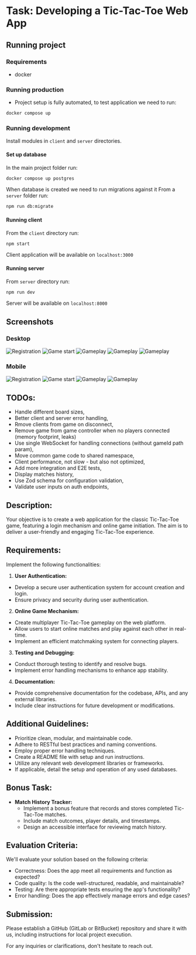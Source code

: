 # Task: Developing a Tic-Tac-Toe Web App

## Running project
### Requirements
- docker

### Running production
- Project setup is fully automated, to test application we need to run:
```sh
docker compose up
```
### Running development
Install modules in `client` and `server` directories.
#### Set up database
In the main project folder run:
```sh
docker compose up postgres
```
When database is created we need to run migrations against it
From a `server` folder run:
```sh
npm run db:migrate
```
#### Running client
From the `client` directory run:
```sh
npm start
```
Client application will be available on `localhost:3000`

#### Running server
From `server` directory run:
```sh
npm run dev
```
Server will be available on `localhost:8000`

## Screenshots
### Desktop
![Registration](./screenshots/screen-register.png "Registration")
![Game start](./screenshots/screen-play.png "Game Start")
![Gameplay](./screenshots/screen-gameplay1.png "Gameplay")
![Gameplay](./screenshots/screen-gameplay2.png "Gameplay")
![Gameplay](./screenshots/screen-gameplay3.png "Gameplay")
### Mobile
![Registration](./screenshots/mobile-register.png "Registration")
![Game start](./screenshots/mobile-play.png "Game Start")
![Gameplay](./screenshots/mobile-gameplay1.png "Gameplay")
![Gameplay](./screenshots/mobile-gameplay2.png "Gameplay")


## TODOs:
- Handle different board sizes,
- Better client and server error handling,
- Rmove clients from game on disconnect,
- Remove game from game controller when no players connected (memory footprint, leaks)
- Use single WebSocket for handling connections (without gameId path param),
- Move common game code to shared namespace,
- Client performance, not slow - but also not optimized,
- Add more integration and E2E tests,
- Display matches history,
- Use Zod schema for configuration validation,
- Validate user inputs on auth endpoints,

## Description:

Your objective is to create a web application for the classic Tic-Tac-Toe game, featuring a login mechanism and online game initiation. The aim is to deliver a user-friendly and engaging Tic-Tac-Toe experience.

## Requirements:

Implement the following functionalities:

1. **User Authentication:**
  
  - Develop a secure user authentication system for account creation and login.
  - Ensure privacy and security during user authentication.
2. **Online Game Mechanism:**
  
  - Create multiplayer Tic-Tac-Toe gameplay on the web platform.
  - Allow users to start online matches and play against each other in real-time.
  - Implement an efficient matchmaking system for connecting players.
3. **Testing and Debugging:**
  
  - Conduct thorough testing to identify and resolve bugs.
  - Implement error handling mechanisms to enhance app stability.
4. **Documentation:**
  
  - Provide comprehensive documentation for the codebase, APIs, and any external libraries.
  - Include clear instructions for future development or modifications.

## Additional Guidelines:

- Prioritize clean, modular, and maintainable code.
- Adhere to RESTful best practices and naming conventions.
- Employ proper error handling techniques.
- Create a README file with setup and run instructions.
- Utilize any relevant web development libraries or frameworks.
- If applicable, detail the setup and operation of any used databases.

## Bonus Task:

- **Match History Tracker:**
  - Implement a bonus feature that records and stores completed Tic-Tac-Toe matches.
  - Include match outcomes, player details, and timestamps.
  - Design an accessible interface for reviewing match history.

## Evaluation Criteria:

We'll evaluate your solution based on the following criteria:

- Correctness: Does the app meet all requirements and function as expected?
- Code quality: Is the code well-structured, readable, and maintainable?
- Testing: Are there appropriate tests ensuring the app's functionality?
- Error handling: Does the app effectively manage errors and edge cases?

## Submission:

Please establish a GitHub (GitLab or BitBucket) repository and share it with us, including instructions for local project execution.

For any inquiries or clarifications, don't hesitate to reach out.

